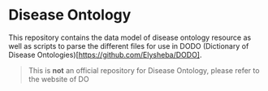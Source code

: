 # Disease Ontology

This repository contains the data model of disease ontology resource as well as scripts to parse the different files for use in DODO (Dictionary of Disease Ontologies)[https://github.com/Elysheba/DODO]. 

> This is **not** an official repository for Disease Ontology, please refer to the website of DO 